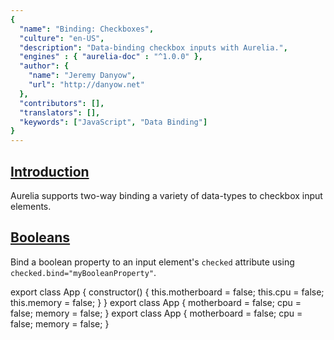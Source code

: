 ```yaml
---
{
  "name": "Binding: Checkboxes",
  "culture": "en-US",
  "description": "Data-binding checkbox inputs with Aurelia.",
  "engines" : { "aurelia-doc" : "^1.0.0" },
  "author": {
    "name": "Jeremy Danyow",
  	"url": "http://danyow.net"
  },
  "contributors": [],
  "translators": [],
  "keywords": ["JavaScript", "Data Binding"]
}
---
```


## [Introduction](aurelia-doc://section/1/version/1.0.0)

Aurelia supports two-way binding a variety of data-types to checkbox input elements.

## [Booleans](aurelia-doc://section/2/version/1.0.0)

Bind a boolean property to an input element's `checked` attribute using `checked.bind="myBooleanProperty"`.

<code-listing heading="app${context.language.fileExtension}">
  <source-code lang="ES 2015">
    export class App {
      constructor() {
        this.motherboard = false;
        this.cpu = false;
        this.memory = false;
      }
    }
  </source-code>
  <source-code lang="ES 2016">
    export class App {
      motherboard = false;
      cpu = false;
      memory = false;
    }
  </source-code>
  <source-code lang="TypeScript">
    export class App {
      motherboard = false;
      cpu = false;
      memory = false;
    }
  </source-code>
</code-listing>

<code-listing heading="app.html">
  <source-code lang="HTML">
    <template>
      <form>
        <h4>Products</h4>
        <label><input type="checkbox" checked.bind="motherboard">  Motherboard</label>
        <label><input type="checkbox" checked.bind="cpu"> CPU</label>
        <label><input type="checkbox" checked.bind="memory"> Memory</label>

        motherboard = ${motherboard}<br/>
        cpu = ${cpu}<br/>
        memory = ${memory}<br/>
      </form>
    </template>
  </source-code>
</code-listing>

<au-demo heading="Boolean checkboxes demo">
  <source-code src="example/binding-checkboxes/booleans/app.js"></source-code>
</au-demo>

## [Array of Numbers](aurelia-doc://section/3/version/1.0.0)

A set of checkbox elements is a multiple selection interface. If you have an array that serves as the "selected items" list, you can bind the array to each input's `checked` attribute. The binding system will track the input's checked status, adding the input's value to the array when the input is checked and removing the input's value from the array when the input is unchecked.

To define the input's "value", bind the input's `model` attribute: `model.bind="product.id"`.

<code-listing heading="app${context.language.fileExtension}">
  <source-code lang="ES 2015">
    export class App {
      constructor() {
        this.products = [
          { id: 0, name: 'Motherboard' },
          { id: 1, name: 'CPU' },
          { id: 2, name: 'Memory' },
        ];

        this.selectedProductIds = [];
      }
    }
  </source-code>
  <source-code lang="ES 2016">
    export class App {
      products = [
        { id: 0, name: 'Motherboard' },
        { id: 1, name: 'CPU' },
        { id: 2, name: 'Memory' },
      ];

      selectedProductIds = [];
    }
  </source-code>
  <source-code lang="TypeScript">
    export interface IProduct {
       id: number;
       name: string;
    }

    export class App {
      products: IProduct[] = [
        { id: 0, name: 'Motherboard' },
        { id: 1, name: 'CPU' },
        { id: 2, name: 'Memory' },
      ];

      selectedProductIds: number[] = [];
    }
  </source-code>
</code-listing>

<code-listing heading="app.html">
  <source-code lang="HTML">
    <template>
      <form>
        <h4>Products</h4>
        <label repeat.for="product of products">
          <input type="checkbox" model.bind="product.id" checked.bind="selectedProductIds">
          ${product.id} - ${product.name}
        </label>
        <br />
        Selected product IDs: ${selectedProductIds}
      </form>
    </template>
  </source-code>
</code-listing>

<au-demo heading="Number array demo">
  <source-code src="example/binding-checkboxes/numbers/app.js"></source-code>
</au-demo>

## [Array of Objects](aurelia-doc://section/4/version/1.0.0)

Numbers aren't the only type of value you can store in a "selected items" array. The binding system supports all types, including objects.  Here's an example that adds and removes "product" objects from a `selectedProducts` array using the checkbox data-binding.

<code-listing heading="app${context.language.fileExtension}">
  <source-code lang="ES 2015">
    export class App {
      constructor() {
        this.products = [
          { id: 0, name: 'Motherboard' },
          { id: 1, name: 'CPU' },
          { id: 2, name: 'Memory' },
        ];

        this.selectedProducts = [];
      }
    }
  </source-code>
  <source-code lang="ES 2016">
    export class App {
      products = [
        { id: 0, name: 'Motherboard' },
        { id: 1, name: 'CPU' },
        { id: 2, name: 'Memory' },
      ];

      selectedProducts = [];
    }
  </source-code>
  <source-code lang="TypeScript">
    export interface IProduct {
       id: number;
       name: string;
    }

    export class App {
      products: IProduct[] = [
        { id: 0, name: 'Motherboard' },
        { id: 1, name: 'CPU' },
        { id: 2, name: 'Memory' },
      ];

      selectedProducts: IProduct[] = [];
    }
  </source-code>
</code-listing>

<code-listing heading="app.html">
  <source-code lang="HTML">
    <template>
      <form>
        <h4>Products</h4>
        <label repeat.for="product of products">
          <input type="checkbox" model.bind="product" checked.bind="selectedProducts">
          ${product.id} - ${product.name}
        </label>

        Selected products:
        <ul>
          <li repeat.for="product of selectedProducts">${product.id} - ${product.name}</li>
        </ul>
      </form>
    </template>
  </source-code>
</code-listing>

<au-demo heading="Object array demo">
  <source-code src="example/binding-checkboxes/objects/app.js"></source-code>
</au-demo>

## [Array of Objects with Matcher](aurelia-doc://section/5/version/1.0.0)

You may run into situations where the object your input element's model is bound to does not have reference equality to any of the objects in your checked array. The objects might match by id, but they may not be the same object instance. To support this scenario you can override Aurelia's default "matcher" which is a equality comparison function that looks like this: `(a, b) => a === b`. You can substitute a function of your choosing that has the right logic to compare your objects.

<code-listing heading="app${context.language.fileExtension}">
  <source-code lang="ES 2015">
    export class App {
      constructor() {
        this.selectedProducts = [
          { id: 1, name: 'CPU' },
          { id: 2, name: 'Memory' }
        ];

        this.productMatcher = (a, b) => a.id === b.id;
      }
    }
  </source-code>
  <source-code lang="ES 2016">
    export class App {
      selectedProducts = [
        { id: 1, name: 'CPU' },
        { id: 2, name: 'Memory' }
      ];

      productMatcher = (a, b) => a.id === b.id;
    }
  </source-code>
  <source-code lang="TypeScript">
    export interface IProduct {
       id: number;
       name: string;
    }

    export class App {
      selectedProducts: IProduct[] = [
        { id: 1, name: 'CPU' },
        { id: 2, name: 'Memory' }
      ];

      productMatcher = (a, b) => a.id === b.id;
    }
  </source-code>
</code-listing>

<code-listing heading="app.html">
  <source-code lang="HTML">
    <template>
      <form>
        <h4>Products</h4>
        <label>
          <input type="checkbox" model.bind="{ id: 0, name: 'Motherboard' }"
                 matcher.bind="productMatcher"
                 checked.bind="selectedProducts">
          Motherboard
        </label>
        <label>
          <input type="checkbox" model.bind="{ id: 1, name: 'CPU' }"
                 matcher.bind="productMatcher"
                 checked.bind="selectedProducts">
          Motherboard
        </label>
        <label>
          <input type="checkbox" model.bind="{ id: 2, name: 'Memory' }"
                 matcher.bind="productMatcher"
                 checked.bind="selectedProducts">
          Motherboard
        </label>

        Selected products:
        <ul>
          <li repeat.for="product of selectedProducts">${product.id} - ${product.name}</li>
        </ul>
      </form>
    </template>
  </source-code>
</code-listing>

<au-demo heading="Object array matcher demo">
  <source-code src="example/binding-checkboxes/objects-matcher/app.js"></source-code>
</au-demo>

## [Array of Strings](aurelia-doc://section/6/version/1.0.0)

Finally, here's an example that adds and removes strings from a `selectedProducts` array using the checkbox data-binding. This is example is unique because it does not use `model.bind` to assign each checkbox's value. Instead the input's standard `value` attribute is used. Normally we cannot use the standard `value` attribute in conjunction with checked binding because it coerces anything it's assigned to a string. This example uses an array of strings so everything works just fine.

<code-listing heading="app${context.language.fileExtension}">
  <source-code lang="ES 2015">
    export class App {
      constructor() {
        this.products = ['Motherboard', 'CPU', 'Memory'];
        this.selectedProducts = [];
      }
    }
  </source-code>
  <source-code lang="ES 2016">
    export class App {
      products = ['Motherboard', 'CPU', 'Memory'];
      selectedProducts = [];
    }
  </source-code>
  <source-code lang="TypeScript">
    export class App {
      products: string[] = ['Motherboard', 'CPU', 'Memory'];
      selectedProducts: string[] = [];
    }
  </source-code>
</code-listing>

<code-listing heading="app.html">
  <source-code lang="HTML">
    <template>
      <form>
        <h4>Products</h4>
        <label repeat.for="product of products">
          <input type="checkbox" value.bind="product" checked.bind="selectedProducts">
          ${product}
        </label>
        <br />
        Selected products: ${selectedProducts}
      </form>
    </template>
  </source-code>
</code-listing>

<au-demo heading="String array demo">
  <source-code src="example/binding-checkboxes/strings/app.js"></source-code>
</au-demo>
